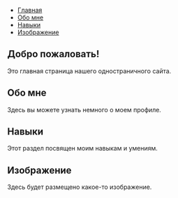 <!DOCTYPE html>
<html lang="en">
<head>
 <meta charset="UTF-8">
 <meta name="viewport" content="width=device-width, initialscale=1.0">
 <title>Одностраничный сайт</title>
 <link rel="stylesheet" href="styles.css"> <!--
Подключаем файл стилей -->
</head>
<body>
<nav>
 <ul>
 <li><a href="#home" class="navlink">Главная</a></li>
 <li><a href="#about" class="nav-link">Обо мне</a></li>
 <li><a href="#skills" class="navlink">Навыки</a></li>
 <li><a href="#image" class="navlink">Изображение</a></li>
 </ul>
</nav>
<div id="home" class="section active">
 <h2>Добро пожаловать!</h2>
 <p>Это главная страница нашего
одностраничного сайта.</p>
</div>
<div id="about" class="section">
 <h2>Обо мне</h2>
 <p>Здесь вы можете узнать немного
о моем профиле.</p>
</div>
<div id="skills" class="section">
 <h2>Навыки</h2>
 <p>Этот раздел посвящен моим
навыкам и умениям.</p>
</div>
<div id="image" class="section">
 <h2>Изображение</h2>
 <p>Здесь будет размещено какое-то
изображение.</p>
</div>
<script src="script.js"></script>
</body>
</html>

